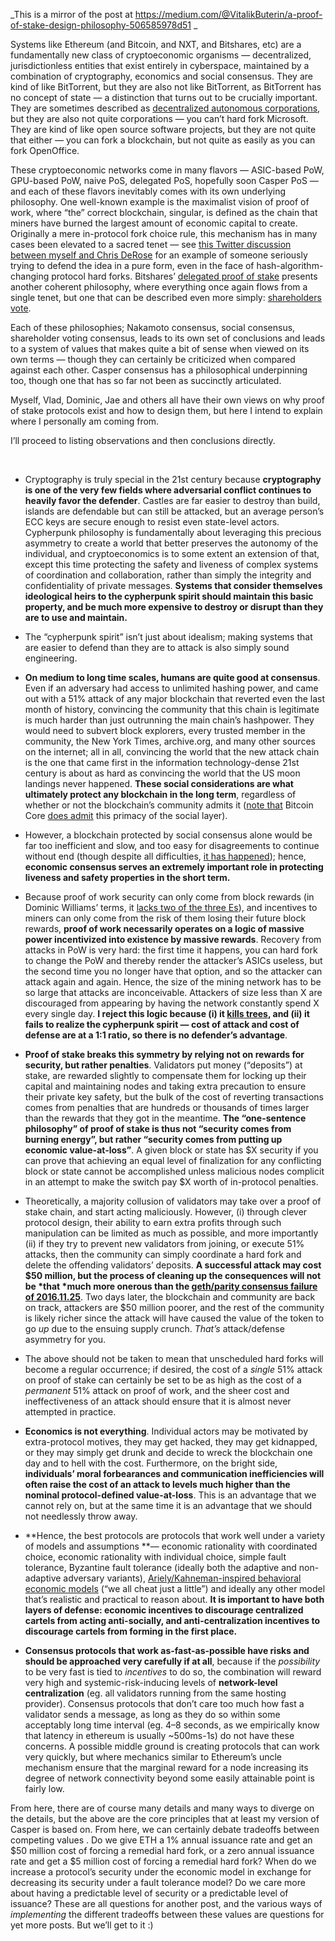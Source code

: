 [category]: <> (General,Blockchains)
[date]: <> (2016/12/29)
[title]: <> ([Mirror] A Proof of Stake Design Philosophy)
[pandoc]: <> (--mathjax)

_This is a mirror of the post at <a href="https://medium.com/@VitalikButerin/a-proof-of-stake-design-philosophy-506585978d51">https://medium.com/@VitalikButerin/a-proof-of-stake-design-philosophy-506585978d51</a> _

Systems like Ethereum (and Bitcoin, and NXT, and Bitshares, etc) are a fundamentally new class of cryptoeconomic organisms — decentralized, jurisdictionless entities that exist entirely in cyberspace, maintained by a combination of cryptography, economics and social consensus. They are kind of like BitTorrent, but they are also not like BitTorrent, as BitTorrent has no concept of state — a distinction that turns out to be crucially important. They are sometimes described as [decentralized autonomous corporations](https://letstalkbitcoin.com/is-bitcoin-overpaying-for-false-security), but they are also not quite corporations — you can’t hard fork Microsoft. They are kind of like open source software projects, but they are not quite that either — you can fork a blockchain, but not quite as easily as you can fork OpenOffice.

These cryptoeconomic networks come in many flavors — ASIC-based PoW, GPU-based PoW, naive PoS, delegated PoS, hopefully soon Casper PoS — and each of these flavors inevitably comes with its own underlying philosophy. One well-known example is the maximalist vision of proof of work, where “the” correct blockchain, singular, is defined as the chain that miners have burned the largest amount of economic capital to create. Originally a mere in-protocol fork choice rule, this mechanism has in many cases been elevated to a sacred tenet — see [this Twitter discussion between myself and Chris DeRose](https://twitter.com/vitalikbuterin/status/687050458301657088) for an example of someone seriously trying to defend the idea in a pure form, even in the face of hash-algorithm-changing protocol hard forks. Bitshares’ [delegated proof of stake](https://bitshares.org/technology/delegated-proof-of-stake-consensus/) presents another coherent philosophy, where everything once again flows from a single tenet, but one that can be described even more simply: [shareholders vote](http://docs.bitshares.org/bitshares/dpos.html).

Each of these philosophies; Nakamoto consensus, social consensus, shareholder voting consensus, leads to its own set of conclusions and leads to a system of values that makes quite a bit of sense when viewed on its own terms — though they can certainly be criticized when compared against each other. Casper consensus has a philosophical underpinning too, though one that has so far not been as succinctly articulated.

Myself, Vlad, Dominic, Jae and others all have their own views on why proof of stake protocols exist and how to design them, but here I intend to explain where I personally am coming from.

I’ll proceed to listing observations and then conclusions directly.

<br>

* Cryptography is truly special in the 21st century because **cryptography is one of the very few fields where adversarial conflict continues to heavily favor the defender**. Castles are far easier to destroy than build, islands are defendable but can still be attacked, but an average person’s ECC keys are secure enough to resist even state-level actors. Cypherpunk philosophy is fundamentally about leveraging this precious asymmetry to create a world that better preserves the autonomy of the individual, and cryptoeconomics is to some extent an extension of that, except this time protecting the safety and liveness of complex systems of coordination and collaboration, rather than simply the integrity and confidentiality of private messages. **Systems that consider themselves ideological heirs to the cypherpunk spirit should maintain this basic property, and be much more expensive to destroy or disrupt than they are to use and maintain.**

* The “cypherpunk spirit” isn’t just about idealism; making systems that are easier to defend than they are to attack is also simply sound engineering.

* **On medium to long time scales, humans are quite good at consensus**. Even if an adversary had access to unlimited hashing power, and came out with a 51% attack of any major blockchain that reverted even the last month of history, convincing the community that this chain is legitimate is much harder than just outrunning the main chain’s hashpower. They would need to subvert block explorers, every trusted member in the community, the New York Times, archive.org, and many other sources on the internet; all in all, convincing the world that the new attack chain is the one that came first in the information technology-dense 21st century is about as hard as convincing the world that the US moon landings never happened. **These social considerations are what ultimately protect any blockchain in the long term**, regardless of whether or not the blockchain’s community admits it ([note that](https://www.reddit.com/r/bitcoinxt/comments/41pbmf/maxwell_considers_changing_the_pow_algorithm_in/) Bitcoin Core [does admit](https://www.reddit.com/r/Bitcoin/comments/3fg0jw/could_a_cartel_of_pool_operators_collude_to/ctoat0d/) this primacy of the social layer).

* However, a blockchain protected by social consensus alone would be far too inefficient and slow, and too easy for disagreements to continue without end (though despite all difficulties, [it has happened](http://www.npr.org/sections/money/2011/02/15/131934618/the-island-of-stone-money)); hence, **economic consensus serves an extremely important role in protecting liveness and safety properties in the short term.**

* Because proof of work security can only come from block rewards (in Dominic Williams’ terms, it [lacks two of the three Es](https://twitter.com/dominic_w/status/648330685963370496)), and incentives to miners can only come from the risk of them losing their future block rewards, **proof of work necessarily operates on a logic of massive power incentivized into existence by massive rewards**. Recovery from attacks in PoW is very hard: the first time it happens, you can hard fork to change the PoW and thereby render the attacker’s ASICs useless, but the second time you no longer have that option, and so the attacker can attack again and again. Hence, the size of the mining network has to be so large that attacks are inconceivable. Attackers of size less than X are discouraged from appearing by having the network constantly spend X every single day. **I reject this logic because (i) it [kills trees](http://digiconomist.net/beci), and (ii) it fails to realize the cypherpunk spirit — cost of attack and cost of defense are at a 1:1 ratio, so there is no defender’s advantage**.

* **Proof of stake breaks this symmetry by relying not on rewards for security, but rather penalties**. Validators put money (“deposits”) at stake, are rewarded slightly to compensate them for locking up their capital and maintaining nodes and taking extra precaution to ensure their private key safety, but the bulk of the cost of reverting transactions comes from penalties that are hundreds or thousands of times larger than the rewards that they got in the meantime. **The “one-sentence philosophy” of proof of stake is thus not “security comes from burning energy”, but rather “security comes from putting up economic value-at-loss”**. A given block or state has $X security if you can prove that achieving an equal level of finalization for any conflicting block or state cannot be accomplished unless malicious nodes complicit in an attempt to make the switch pay $X worth of in-protocol penalties.

* Theoretically, a majority collusion of validators may take over a proof of stake chain, and start acting maliciously. However, (i) through clever protocol design, their ability to earn extra profits through such manipulation can be limited as much as possible, and more importantly (ii) if they try to prevent new validators from joining, or execute 51% attacks, then the community can simply coordinate a hard fork and delete the offending validators’ deposits. **A successful attack may cost $50 million, but the process of cleaning up the consequences will not be *that *much more onerous than the [geth/parity consensus failure of 2016.11.25](https://blog.ethereum.org/2016/11/25/security-alert-11242016-consensus-bug-geth-v1-4-19-v1-5-2/)**. Two days later, the blockchain and community are back on track, attackers are $50 million poorer, and the rest of the community is likely richer since the attack will have caused the value of the token to go *up* due to the ensuing supply crunch. *That’s* attack/defense asymmetry for you.

* The above should not be taken to mean that unscheduled hard forks will become a regular occurrence; if desired, the cost of a *single* 51% attack on proof of stake can certainly be set to be as high as the cost of a *permanent* 51% attack on proof of work, and the sheer cost and ineffectiveness of an attack should ensure that it is almost never attempted in practice.

* **Economics is not everything**. Individual actors may be motivated by extra-protocol motives, they may get hacked, they may get kidnapped, or they may simply get drunk and decide to wreck the blockchain one day and to hell with the cost. Furthermore, on the bright side, **individuals’ moral forbearances and communication inefficiencies will often raise the cost of an attack to levels much higher than the nominal protocol-defined value-at-loss**. This is an advantage that we cannot rely on, but at the same time it is an advantage that we should not needlessly throw away.

* **Hence, the best protocols are protocols that work well under a variety of models and assumptions **— economic rationality with coordinated choice, economic rationality with individual choice, simple fault tolerance, Byzantine fault tolerance (ideally both the adaptive and non-adaptive adversary variants), [Ariely/Kahneman-inspired behavioral economic models](https://www.amazon.ca/Honest-Truth-About-Dishonesty-Everyone-Especially/dp/0062183613) (“we all cheat just a little”) and ideally any other model that’s realistic and practical to reason about. **It is important to have both layers of defense: economic incentives to discourage centralized cartels from acting anti-socially, and anti-centralization incentives to discourage cartels from forming in the first place.**

* **Consensus protocols that work as-fast-as-possible have risks and should be approached very carefully if at all**, because if the *possibility* to be very fast is tied to *incentives* to do so, the combination will reward very high and systemic-risk-inducing levels of **network-level centralization** (eg. all validators running from the same hosting provider). Consensus protocols that don’t care too much how fast a validator sends a message, as long as they do so within some acceptably long time interval (eg. 4–8 seconds, as we empirically know that latency in ethereum is usually ~500ms-1s) do not have these concerns. A possible middle ground is creating protocols that can work very quickly, but where mechanics similar to Ethereum’s uncle mechanism ensure that the marginal reward for a node increasing its degree of network connectivity beyond some easily attainable point is fairly low.

From here, there are of course many details and many ways to diverge on the details, but the above are the core principles that at least my version of Casper is based on. From here, we can certainly debate tradeoffs between competing values . Do we give ETH a 1% annual issuance rate and get an $50 million cost of forcing a remedial hard fork, or a zero annual issuance rate and get a $5 million cost of forcing a remedial hard fork? When do we increase a protocol’s security under the economic model in exchange for decreasing its security under a fault tolerance model? Do we care more about having a predictable level of security or a predictable level of issuance? These are all questions for another post, and the various ways of *implementing* the different tradeoffs between these values are questions for yet more posts. But we’ll get to it :)
